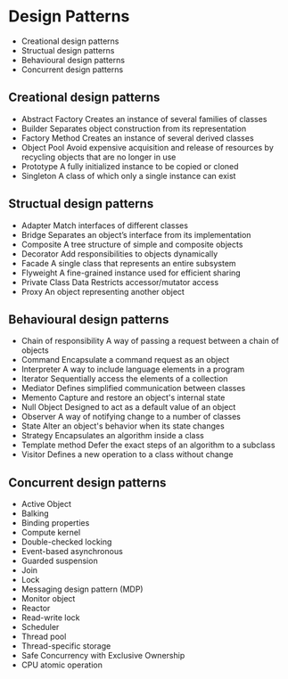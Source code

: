 # Design Patterns 

- Creational design patterns
- Structual design patterns
- Behavioural design patterns
- Concurrent design patterns

## Creational design patterns

- Abstract Factory
Creates an instance of several families of classes
- Builder
Separates object construction from its representation
- Factory Method
Creates an instance of several derived classes
- Object Pool
Avoid expensive acquisition and release of resources by recycling objects that are no longer in use
- Prototype
A fully initialized instance to be copied or cloned
- Singleton
A class of which only a single instance can exist

## Structual design patterns

- Adapter
Match interfaces of different classes
- Bridge
Separates an object’s interface from its implementation
- Composite
A tree structure of simple and composite objects
- Decorator
Add responsibilities to objects dynamically
- Facade
A single class that represents an entire subsystem
- Flyweight
A fine-grained instance used for efficient sharing
- Private Class Data
Restricts accessor/mutator access
- Proxy
An object representing another object

## Behavioural design patterns
- Chain of responsibility
A way of passing a request between a chain of objects
- Command
Encapsulate a command request as an object
- Interpreter
A way to include language elements in a program
- Iterator
Sequentially access the elements of a collection
- Mediator
Defines simplified communication between classes
- Memento
Capture and restore an object's internal state
- Null Object
Designed to act as a default value of an object
- Observer
A way of notifying change to a number of classes
- State
Alter an object's behavior when its state changes
- Strategy
Encapsulates an algorithm inside a class
- Template method
Defer the exact steps of an algorithm to a subclass
- Visitor
Defines a new operation to a class without change

## Concurrent design patterns

- Active Object
- Balking
- Binding properties
- Compute kernel
- Double-checked locking
- Event-based asynchronous
- Guarded suspension
- Join
- Lock
- Messaging design pattern (MDP)
- Monitor object
- Reactor
- Read-write lock
- Scheduler
- Thread pool
- Thread-specific storage
- Safe Concurrency with Exclusive Ownership
- CPU atomic operation
